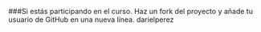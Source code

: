 ###Si estás participando en el curso. Haz un fork del proyecto y añade tu usuario de GitHub en una nueva línea.
darielperez
